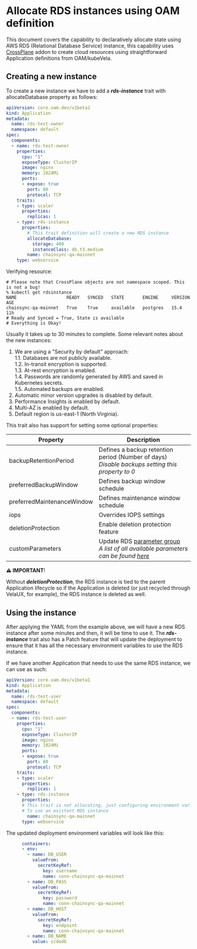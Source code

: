 Allocate RDS instances using OAM definition
===============

This document covers the capability to declaratively allocate state using AWS RDS (Relational Database Service) instance, this capability uses [CrossPlane](https://crossplane.io/) addon to create cloud resources using straightforward Application definitions from OAM/kubeVela.


Creating a new instance
---------------

To create a new instance we have to add a ***rds-instance*** trait with allocateDatabase property as follows:

```yaml
apiVersion: core.oam.dev/v1beta1
kind: Application
metadata:
  name: rds-test-owner
  namespace: default
spec:
  components:
  - name: rds-test-owner
    properties:
      cpu: "1"
      exposeType: ClusterIP
      image: nginx
      memory: 1024Mi
      ports:
      - expose: true
        port: 80
        protocol: TCP
    traits:
    - type: scaler
      properties:
        replicas: 1
    - type: rds-instance
      properties:
        # This trait definition will create a new RDS instance
        allocateDatabase:
          storage: 400
          instanceClass: db.t3.medium
        name: chainsync-qa-mainnet
    type: webservice
```
Verifying resource:

```shell
# Please note that CrossPlane objects are not namespace scoped. This is not a bug!
% kubectl get rdsinstance
NAME                   READY   SYNCED   STATE       ENGINE     VERSION   AGE
chainsync-qa-mainnet   True    True     available   postgres   15.4      11h
# Ready and Synced = True, State is available
# Everything is Okay!
```

Usually it takes up to 30 minutes to complete. Some relevant notes about the new instances:

1. We are using a "Security by default" approach:<br>
    1.1. Databases are not publicly available.<br>
    1.2. In-transit encryption is supported.<br>
    1.3. At-rest encryption is enabled.<br>
    1.4. Passwords are randomly generated by AWS and saved in Kubernetes secrets.<br>
    1.5. Automated backups are enabled.<br>
2. Automatic minor version upgrades is disabled by default.
3. Performance Insights is enabled by default.
4. Multi-AZ is enabled by default.
5. Default region is us-east-1 (North Virginia).

This trait also has support for setting some optional properties:

| Property  |  Description  |
|---|---|
| backupRetentionPeriod | Defines a backup retention period (Number of days)<br>*Disable backups setting this property to 0*|
| preferredBackupWindow | Defines backup window schedule |
| preferredMaintenanceWindow | Defines maintenance window schedule |
| iops | Overrides IOPS settings |
| deletionProtection | Enable deletion protection feature |
| customParameters | Update RDS [parameter group](https://docs.aws.amazon.com/AmazonRDS/latest/UserGuide/Appendix.PostgreSQL.CommonDBATasks.Parameters.html)<br>*A list of all available parameters can be found [here](https://docs.aws.amazon.com/AmazonRDS/latest/UserGuide/Appendix.PostgreSQL.CommonDBATasks.Parameters.html#Appendix.PostgreSQL.CommonDBATasks.Parameters.parameters-list)* |

**⚠️ IMPORTANT**!

Without ***deletionProtection***, the RDS instance is tied to the parent Application lifecycle so if the Application is deleted (or just recycled through VelaUX, for example), the RDS instance is deleted as well.


Using the instance
---------------

After applying the YAML from the example above, we will have a new RDS instance after some minutes and then, it will be time to use it. The ***rds-instance*** trait also has a Patch feature that will update the deployment to ensure that it has all the necessary environment variables to use the RDS instance.

If we have another Application that needs to use the same RDS instance, we can use as such:

```yaml
apiVersion: core.oam.dev/v1beta1
kind: Application
metadata:
  name: rds-test-user
  namespace: default
spec:
  components:
  - name: rds-test-user
    properties:
      cpu: "1"
      exposeType: ClusterIP
      image: nginx
      memory: 1024Mi
      ports:
      - expose: true
        port: 80
        protocol: TCP
    traits:
    - type: scaler
      properties:
        replicas: 1
    - type: rds-instance
      properties:
      # This trait is not allocating, just configuring environment variables
      # To use an existent RDS instance
        name: chainsync-qa-mainnet
      type: webservice
```
The updated deployment environment variables will look like this:

```yaml
      containers:
      - env:
        - name: DB_USER
          valueFrom:
            secretKeyRef:
              key: username
              name: conn-chainsync-qa-mainnet
        - name: DB_PASS
          valueFrom:
            secretKeyRef:
              key: password
              name: conn-chainsync-qa-mainnet
        - name: DB_HOST
          valueFrom:
            secretKeyRef:
              key: endpoint
              name: conn-chainsync-qa-mainnet
        - name: DB_NAME
          value: scdedb
```